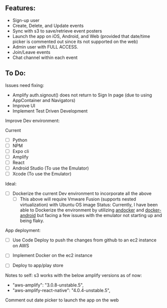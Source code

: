 Features:
---
- Sign-up user
- Create, Delete, and Update events
- Sync with s3 to save/retrieve event posters
- Launch the app on iOS, Android, and Web (provided that date/time picker is commented out since its not supported on the web)
- Admin user with FULL ACCESS.
- Join/Leave events
- Chat channel within each event

To Do:
-------
Issues need fixing:
- Amplify auth.signout() does not return to Sign In page (due to using AppContainer and Navigators)
- Improve UI 
- Implement Test Driven Development


Improve Dev environment:
 
Current

- [ ] Python
- [ ] NPM
- [ ] Expo cli
- [ ] Amplify
- [ ] React
- [ ] Android Studio (To use the Emulator)
- [ ] Xcode (To use the Emulator)

Ideal:
- [ ] Dockerize the current Dev environment to incorporate all the above
    - [ ] This above will require Vmware Fusion (supports nested virtualization) with Ubuntu OS image
Status:
Currently, I have been able to Dockerize the environment by utilizing [andocker](https://github.com/ccarcaci/andocker)
and [docker-android](https://github.com/budtmo/docker-android) but facing a few issues with the emulator not starting up and being flaky.

App deployment:
- [ ] Use Code Deploy to push the changes from github to an ec2 instance on AWS
- [ ] Implement Docker on the ec2 instance
- [ ] Deploy to app/play store 


Notes to self:
s3 works with the below amplify versions as of now:

- "aws-amplify": "3.0.8-unstable.5",
- "aws-amplify-react-native": "4.0.4-unstable.5",

Comment out date picker to launch the app on the web

